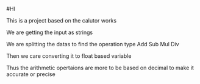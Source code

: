 #HI

This is a project based on the calutor works

We are getting the input as strings 

We are splitting the datas to find the operation type
  Add
  Sub
  Mul
  Div

Then we care converting it to float based variable 

Thus the arithmetic opertaions are more to be based on decimal to make it accurate or precise

